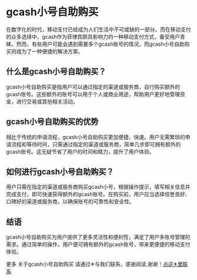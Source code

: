 # gcash小号自助购买

在数字化的时代，移动支付已经成为人们生活中不可或缺的一部分。而在移动支付的众多选择中，gcash作为菲律宾颇具影响力的一种移动支付方式，备受用户青睐。然而，有些用户可能会遇到需要多个gcash账号的情况，而gcash小号自助购买则成为了一种便捷的解决方案。

## 什么是gcash小号自助购买？

gcash小号自助购买是指用户可以通过指定的渠道或服务商，自行购买额外的gcash账号。这些额外的账号可以用于个人或商业用途，帮助用户更好地管理资金，进行交易或其他相关活动。

## gcash小号自助购买的优势

相比于传统的申请流程，gcash小号自助购买更加便捷、快速。用户无需繁琐的申请流程和等待时间，只需通过指定的渠道或服务商，简单几步即可拥有额外的gcash账号。这无疑节省了用户的时间和精力，提升了用户体验。

## 如何进行gcash小号自助购买？

用户只需在指定的渠道或服务商购买gcash小号，根据操作提示，填写相关信息并完成支付，即可快速获得额外的gcash账号。在购买前，用户应当选择信誉良好、口碑好的渠道或服务商，以确保账号的可靠性和安全性。

## 结语

gcash小号自助购买为用户提供了更多灵活性和便利性，满足了用户多账号管理的需求。通过简单的操作，用户便可拥有额外的gcash账号，带来更便捷的移动支付体验。

更多 关于gcash小号自助购买 请通过✈与我们联系，感谢阅读,谢谢！[点这✈里联系](https://a.k02.cc)